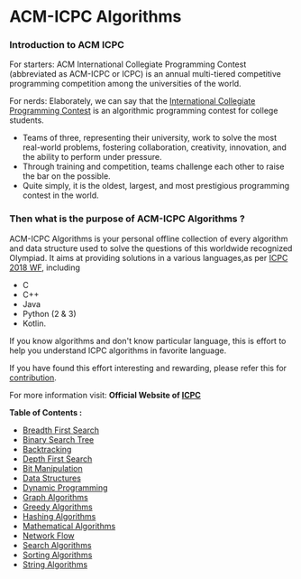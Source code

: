 # ACM-ICPC Algorithms

### Introduction to ACM ICPC
For starters: ACM International Collegiate Programming Contest (abbreviated as ACM-ICPC or ICPC) is an annual multi-tiered competitive programming competition among the universities of the world. 

For nerds: Elaborately, we can say that the [International Collegiate Programming Contest](https://en.wikipedia.org/wiki/ACM_International_Collegiate_Programming_Contest) is an algorithmic programming contest for college students. 
- Teams of three, representing their university, work to solve the most real-world problems, fostering collaboration, creativity, innovation, and the ability to perform under pressure. 
- Through training and competition, teams challenge each other to raise the bar on the possible. 
- Quite simply, it is the oldest, largest, and most prestigious programming contest in the world. 

### Then what is the purpose of ACM-ICPC Algorithms ?
ACM-ICPC Algorithms is your personal offline collection of every algorithm and data structure used to solve the questions of this worldwide recognized Olympiad. It aims at providing solutions in a various languages,as per [ICPC 2018 WF](https://icpc.baylor.edu/worldfinals/programming-environment), including 
-  C 
-  C++
-  Java
-  Python (2 & 3)
-  Kotlin.

If you know algorithms and don't know particular language, this is effort to help you understand ICPC algorithms in favorite language.

If you have found this effort interesting and rewarding, please refer this for [contribution](https://github.com/matthewsamuel95/ACM-ICPC-Algorithms/blob/master/CONTRIBUTING.md).

For more information visit: **Official Website of [ICPC](https://icpc.baylor.edu/)**

**Table of Contents :**

* [Breadth First Search](/BFS)
* [Binary Search Tree](/BST)
* [Backtracking](/BackTracking)
* [Depth First Search](/DFS)
* [Bit Manipulation](/BitManipulation)
* [Data Structures](/Data%20Structures)
* [Dynamic Programming](/DP)
* [Graph Algorithms](/Graph) 
* [Greedy Algorithms](/Greedy/Kruskal’sMinimumSpanningTree)
* [Hashing Algorithms](/Hashing) 
* [Mathematical Algorithms](/Math)
* [Network Flow](/NetworkFlow)
* [Search Algorithms](/Search) 
* [Sorting Algorithms](/Sorting)
* [String Algorithms](/String)
